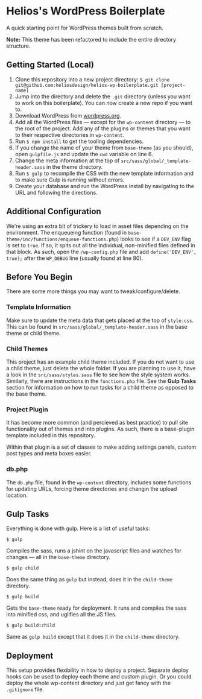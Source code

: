 # Helios's WordPress Boilerplate

A quick starting point for WordPress themes built from scratch.

**Note:** This theme has been refactored to include the entire directory structure.


## Getting Started (Local)

1. Clone this repository into a new project directory: `$ git clone git@github.com:heliosdesign/helios-wp-boilerplate.git [project-name]`
2. Jump into the directory and delete the `.git` directory (unless you want to work on this boilerplate). You can now create a new repo if you want to.
3. Download WordPress from [wordpress.org](https://wordpress.org).
4. Add all the WordPress files &mdash; except for the `wp-content` directory &mdash; to the root of the project. Add any of the plugins or themes that you want to their respective directories in `wp-content`.
5. Run `$ npm install` to get the tooling dependencies.
6. If you change the name of your theme from `base-theme` (as you should), open `gulpfile.js` and update the `cwd` variable on line 6.
7. Change the meta information at the top of `src/sass/global/_template-header.sass` in the theme directory.
8. Run `$ gulp` to recompile the CSS with the new template information and to make sure Gulp is running without errors.
9. Create your database and run the WordPress install by navigating to the URL and following the directions.


## Additional Configuration

We're using an extra bit of trickery to load in asset files depending on the environment. The enqueueing function (found in `base-theme/inc/functions/enqueue-functions.php`) looks to see if a `DEV_ENV` flag is set to `true`. If so, it spits out all the individual, non-minified  files defined in that block. As such, open the `/wp-config.php` file and add `define('DEV_ENV', true);` after the `WP_DEBUG` line (usually found at line 80).


## Before You Begin

There are some more things you may want to tweak/configure/delete.

### Template Information

Make sure to update the meta data that gets placed at the top of `style.css`. This can be found in `src/sass/global/_template-header.sass` in the base theme or child theme.

### Child Themes

This project has an example child theme included. If you do not want to use a child theme, just delete the whole folder. If you are planning to use it, have a look in the `src/sass/styles.sass` file to see how the style system works. Similarly, there are instructions in the `functions.php` file. See the **Gulp Tasks** section for information on how to run tasks for a child theme as opposed to the base theme.

### Project Plugin

It has become more common (and percieved as best practice) to pull site functionality out of themes and into plugins. As such, there is a base-plugin template included in this repository.

Within that plugin is a set of classes to make adding settings panels, custom post types and meta boxes easier.


### db.php

The `db.php` file, found in the `wp-content` directory, includes some functions for updating URLs, forcing theme directories and changin the upload location.


## Gulp Tasks

Everything is done with gulp. Here is a list of useful tasks:

	$ gulp
	
Compiles the sass, runs a jshint on the javascript files and watches for changes &mdash; all in the `base-theme` directory.

	$ gulp child
	
Does the same thing as `gulp` but instead, does it in the `child-theme` directory.

	$ gulp build
	
Gets the `base-theme` ready for deployment. It runs and compiles the sass into minified css, and uglifies all the JS files.

	$ gulp build:child
	
Same as `gulp build` except that it does it in the `child-theme` directory.

## Deployment

This setup provides flexibility in how to deploy a project. Separate deploy hooks can be used to deploy each theme and custom plugin. Or you could deploy the whole wp-content directory and just get fancy with the `.gitignore` file.
